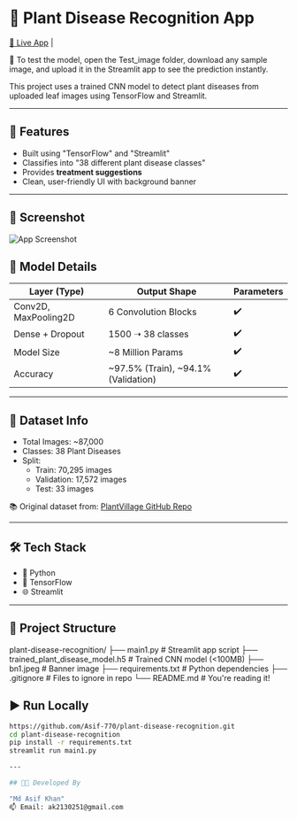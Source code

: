 # 🌿 Plant Disease Recognition App

[🚀 Live App](https://plant-disease-recognition-szwjhwyjfkmxfxgtqhjbzc.streamlit.app/) | 

🧪 To test the model, open the Test_image folder, download any sample image, and upload it in the Streamlit app to see the prediction instantly.

This project uses a trained CNN model to detect plant diseases from uploaded leaf images using TensorFlow and Streamlit.

---

## 🚀 Features

- Built using "TensorFlow" and "Streamlit"
- Classifies into "38 different plant disease classes"
- Provides **treatment suggestions**
- Clean, user-friendly UI with background banner

---

## 📸 Screenshot

![App Screenshot](assests)


## 🧠 Model Details

| Layer (Type)           | Output Shape        | Parameters |
|------------------------|---------------------|------------|
| Conv2D, MaxPooling2D   | 6 Convolution Blocks| ✔️          |
| Dense + Dropout        | 1500 ➝ 38 classes   | ✔️          |
| Model Size             | ~8 Million Params   | ✔️          |
| Accuracy               | ~97.5% (Train), ~94.1% (Validation) | ✔️ |

---

## 📁 Dataset Info

- Total Images: ~87,000
- Classes: 38 Plant Diseases
- Split:
  - Train: 70,295 images
  - Validation: 17,572 images
  - Test: 33 images

📚 Original dataset from: [PlantVillage GitHub Repo](https://www.kaggle.com/datasets/vipoooool/new-plant-diseases-dataset)

---

## 🛠️ Tech Stack

- 🐍 Python
- 🧠 TensorFlow
- 🌐 Streamlit

---

## 📁 Project Structure

plant-disease-recognition/
├── main1.py # Streamlit app script
├── trained_plant_disease_model.h5 # Trained CNN model (<100MB)
├── bn1.jpeg # Banner image
├── requirements.txt # Python dependencies
├── .gitignore # Files to ignore in repo
└── README.md # You're reading it!

## ▶️ Run Locally

```bash
https://github.com/Asif-770/plant-disease-recognition.git
cd plant-disease-recognition
pip install -r requirements.txt
streamlit run main1.py

---

## 👨‍💻 Developed By

"Md Asif Khan"  
📫 Email: ak2130251@gmail.com  
